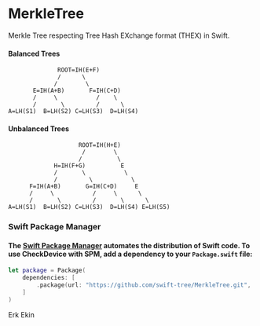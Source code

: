 # MerkleTree

Merkle Tree respecting Tree Hash EXchange format (THEX) in Swift.


#### Balanced Trees
```
              ROOT=IH(E+F)
              /      \
             /        \
       E=IH(A+B)       F=IH(C+D)
       /     \           /    \
       /       \         /      \
A=LH(S1)  B=LH(S2) C=LH(S3)  D=LH(S4)
```

#### Unbalanced Trees
```
                    ROOT=IH(H+E)
                     /        \
                    /          \
             H=IH(F+G)          E
             /       \           \
             /         \           \
      F=IH(A+B)       G=IH(C+D)     E
      /     \           /     \      \
      /       \         /       \      \
A=LH(S1)  B=LH(S2) C=LH(S3)  D=LH(S4) E=LH(S5)
```

### Swift Package Manager
#### The [Swift Package Manager](https://swift.org/package-manager/) automates the distribution of Swift code. To use CheckDevice with SPM, add a dependency to your `Package.swift` file: 


```swift
let package = Package(
    dependencies: [
        .package(url: "https://github.com/swift-tree/MerkleTree.git", ...)
    ]
)
```

Erk Ekin

